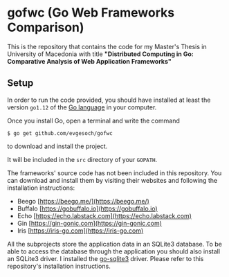 # gofwc (Go Web Frameworks Comparison)

This is the repository that contains the code for my Master's Thesis in University of Macedonia with title **"Distributed Computing in Go: Comparative Analysis of Web Application Frameworks"**

## Setup
In order to run the code provided, you should have installed at least the version ```go1.12``` of the [Go language](https://golang.org/dl) in your computer.

Once you install Go, open a terminal and write the command

    $ go get github.com/evgesoch/gofwc

to download and install the project.

It will be included in the ```src``` directory of your ```GOPATH```.

The frameworks' source code has not been included in this repository. You can download and install them by visiting their websites and following the installation instructions:
- Beego [https://beego.me/](https://beego.me/)
- Buffalo [https://gobuffalo.io](https://gobuffalo.io)
- Echo [https://echo.labstack.com](https://echo.labstack.com)
- Gin [https://gin-gonic.com](https://gin-gonic.com)
- Iris [https://iris-go.com](https://iris-go.com)

All the subprojects store the application data in an SQLite3 database. To be able to access the database through the application you should also install an SQLite3 driver. I installed the [go-sqlite3](https://github.com/mattn/go-sqlite3) driver. Please refer to this repository's installation instructions.
